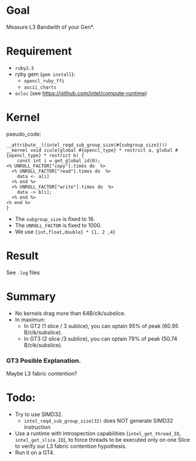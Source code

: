 # Goal

Measure L3 Bandwith of your Gen*.

# Requirement
- `ruby2.5` 
- ryby gem (`gem install`):
  - `opencl_ruby_ffi`
  - `ascii_charts` 
- `ocloc` (see <https://github.com/intel/compute-runtime>)
 
# Kernel

pseudo_code:
```
__attribute__((intel_reqd_sub_group_size(#{subgroup_size})))
__kernel void icule(global #{opencl_type} * restrict a, global #{opencl_type} * restrict b) {
    const int i = get_global_id(0);
<% UNROLL_FACTOR["copy"].times do  %>
  <% UNROLL_FACTOR["read"].times do  %>
    data <- a[i] 
  <% end %>
  <% UNROLL_FACTOR["write"].times do  %>
    data -> b[i];
  <% end %>
<% end %>
}
```
 
- The `subgroup_size` is fixed to 16.
- The `UNROLL_FACTOR` is fixed to 1000.
- We use `{int,float,double} * {1, 2 ,4}`
 
# Result
See `.log` files

# Summary

- No kernels drag more than 64B/clk/subslice.
- In maximun:
  - In GT2 (1 slice / 3 sublice), you can optain 95% of peak (60.95 B/clk/subslice). 
  - In GT3 (2 slice /3 sublice), you can optain 79% of peak (50.74 B/clk/subslice).

### GT3 Posible Explanation.

Maybe L3 fabric contention?


# Todo:

- Try to use SIMD32.
   - `intel_reqd_sub_group_size(32)` does NOT generate SIMD32 instruction
- Use a runtime with introspection capabilities (`intel_get_thread_ID`, `intel_get_slice_ID`), to force  threads to be executed only on one Slice to verify our L3 fabric contention hypothesis.
- Run it on a GT4.
